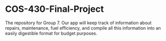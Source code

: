 # COS-430-Final-Project

The repository for Group 7.
Our app will keep track of information about repairs, maintenance, fuel efficiency, and compile all this information into an easily digestible format for budget purposes.
